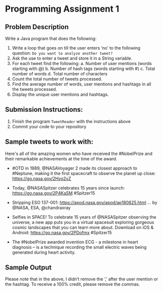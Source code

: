 
# Programming Assignment 1

## Problem Description

Write a Java program that does the following:

1. Write a loop that goes on till the user enters ‘no’ to the following question:
`Do you want to analyze another tweet?`
2. Ask the use to enter a tweet and store it in a String variable.
3. For each tweet find the following:
a. Number of user mentions (words starting with @)
b. Number of hash tags (words starting with #)
c. Total number of words
d. Total number of characters
4. Count the total number of tweets processed.
5. Find the average number of words, user mentions and hashtags in all the tweets processed.
6. Display the unique user mentions and hashtags.

## Submission Instructions:

1. Finish the program `TweetReader` with the instructions above
2. Commit your code to your repository

## Sample tweets to work with:

Here's all of the amazing women who have received the #NobelPrize and their remarkable
achievements at the time of the award.
 
 * \#OTD in 1989, @NASAVoyager 2 made its closest approach to #Neptune, making it the first
spacecraft to observe the planet up close: https://go.nasa.gov/2Hyo2vZ


* Today, @NASASpitzer celebrates 15 years since launch: https://go.nasa.gov/2P4KaSM
\#Spitzer15


* Stripping ESO 137-001: https://apod.nasa.gov/apod/ap180825.html … by @NASA, ESA,
@chandraxray


* Selfies in SPACE! To celebrate 15 years of @NASASpitzer observing the universe, a new app
puts you in a virtual spacesuit exploring gorgeous cosmic landscapes that you can learn more
about. Download on iOS & Android: https://go.nasa.gov/2PDofmx \#Spitzer15


* The #NobelPrize awarded invention ECG - a milestone in heart diagnosis – is a technique
recording the small electric waves being generated during heart activity.

## Sample Output

Please note that in the above, I didn’t remove the ‘,’ after the user mention or the hashtag.
To receive a 100% credit, please remove the commas. 